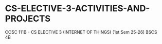 # CS-ELECTIVE-3-ACTIVITIES-AND-PROJECTS
COSC 111B - CS ELECTIVE 3 (INTERNET OF THINGS) (1st Sem 25-26) BSCS 4B
